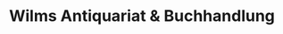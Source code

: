 ---
title: "Wilms Antiquariat & Buchhandlung"
url: /bad-bergzabern/wilms-antiquariat-und-buchhandlung/
shop: Antiquitäten
---